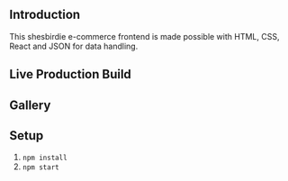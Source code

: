 ## Introduction
This shesbirdie e-commerce frontend is made possible with HTML, CSS, React and JSON for data handling.

## Live Production Build

## Gallery

## Setup
1. `npm install`
2.  `npm start`
